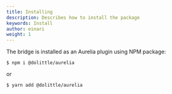 ```yaml
---
title: Installing
description: Describes how to install the package
keywords: Install
author: einari
weight: 1
---
```

The bridge is installed as an Aurelia plugin using NPM package:

```shell
$ npm i @dolittle/aurelia
```

or

```shell
$ yarn add @dolittle/aurelia
```
